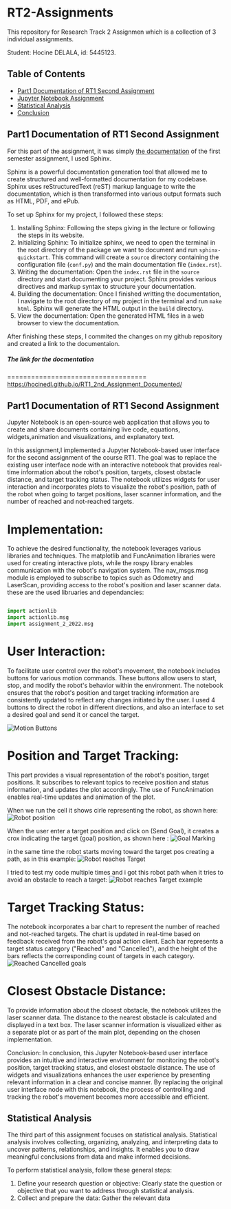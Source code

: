 # RT2-Assignments

This repository for Research Track 2 Assignmen which is a collection of 3 individual assignments.

Student: Hocine DELALA, id: 5445123.

## Table of Contents

- [Part1 Documentation of RT1 Second Assignment](#part1-documentation-of-rt1-second-assignment)
- [Jupyter Notebook Assignment](#jupyter-notebook-assignment)
- [Statistical Analysis](#statistical-analysis)
- [Conclusion](#conclusion)

## Part1 Documentation of RT1 Second Assignment
For this part of the assignment, it was simply [the documentation](https://hocinedl.github.io/RT1_2nd_Assignment_Documented/) of the first semester assignment, I used Sphinx.

Sphinx is a powerful documentation generation tool that allowed me to create structured and well-formatted documentation for my codebase. Sphinx uses reStructuredText (reST) markup language to write the documentation, which is then transformed into various output formats such as HTML, PDF, and ePub.

To set up Sphinx for my project, I followed these steps:

1. Installing Sphinx: Following the steps giving in the lecture or following the steps in its website.
2. Initializing Sphinx: To initialize sphinx, we need to open the terminal in the root directory of the package we want to document and run `sphinx-quickstart`.  This command will create a `source` directory containing the configuration file (`conf.py`) and the main documentation file (`index.rst`).
3. Writing the documentation: Open the `index.rst` file in the `source` directory and start documenting your project. Sphinx provides various directives and markup syntax to structure your documentation.
4. Building the documentation: Once I finished  writting the documentation, I navigate to the root directory of my project in the terminal and run `make html`. Sphinx will generate the HTML output in the `build` directory.
5. View the documentation: Open the generated HTML files in a web browser to view the documentation.

After finishing these steps, I commited the changes on my github repository and created a link to the documentaion.

##### The link for the docmentation
===================================
https://hocinedl.github.io/RT1_2nd_Assignment_Documented/


## Part1 Documentation of RT1 Second Assignment


   Jupyter Notebook is an open-source web application that allows you to create and share documents containing live code, equations, widgets,animation and visualizations, and explanatory text. 

   In this assignment,I implemented a Jupyter Notebook-based user interface for the second assignment of the course RT1. The goal was to replace the existing user interface node with an interactive notebook that provides real-time information about the robot's position, targets, closest obstacle distance, and target tracking status. The notebook utilizes widgets for user interaction and incorporates plots to visualize the robot's position, path of the robot when going to target positions, laser scanner information, and the number of reached and not-reached targets.


Implementation:
===============

To achieve the desired functionality, the notebook leverages various libraries and techniques. The matplotlib and FuncAnimation libraries were used for creating interactive plots, while the rospy library enables communication with the robot's navigation system. The nav_msgs.msg module is employed to subscribe to topics such as Odometry and LaserScan, providing access to the robot's position and laser scanner data.
these are the used libruaries and dependancies: 

```python

import actionlib
import actionlib.msg
import assignment_2_2022.msg

```

User Interaction:
================

   To facilitate user control over the robot's movement, the notebook includes buttons for various motion commands. These buttons allow users to start, stop, and modify the robot's behavior within the environment. The notebook ensures that the robot's position and target tracking information are consistently updated to reflect any changes initiated by the user. I used 4 buttons to direct the robot in different directions, and also an interface to set a desired goal and send it or cancel the target.



![Motion Buttons](Buttons.png)


Position and Target Tracking:
============================
This part provides a visual representation of the robot's position, target positions. It subscribes to relevant topics to receive position and status information, and updates the plot accordingly. The use of FuncAnimation enables real-time updates and animation of the plot.

When we run the cell it shows cirle representing the robot, as shown here:
![Robot position](Robot_position_at_start.png)

When the user enter a target position and click on (Send Goal), it creates a crox indicating the target (goal) position, as shown here :
![Goal Marking](Robot_position_after-settingGoal.png)

in the same time the robot starts moving toward the target pos creating a path, as in this example:
![Robot reaches Target](Robot_andTarget_Path.png)

I tried to test my code multiple times and i got this robot path when it tries to avoid an obstacle to reach a target:
![Robot reaches Target example](possiblePathOvoidObstacle.png)


Target Tracking Status:
=======================
The notebook incorporates a bar chart to represent the number of reached and not-reached targets. The chart is updated in real-time based on feedback received from the robot's goal action client. Each bar represents a target status category ("Reached" and "Cancelled"), and the height of the bars reflects the corresponding count of targets in each category.
![Reached Cancelled goals](CountReacheCanceled.png)



Closest Obstacle Distance:
==========================
To provide information about the closest obstacle, the notebook utilizes the laser scanner data. The distance to the nearest obstacle is calculated and displayed in a text box. The laser scanner information is visualized either as a separate plot or as part of the main plot, depending on the chosen implementation.





Conclusion:
In conclusion, this Jupyter Notebook-based user interface provides an intuitive and interactive environment for monitoring the robot's position, target tracking status, and closest obstacle distance. The use of widgets and visualizations enhances the user experience by presenting relevant information in a clear and concise manner. By replacing the original user interface node with this notebook, the process of controlling and tracking the robot's movement becomes more accessible and efficient.







## Statistical Analysis

The third part of this assignment focuses on statistical analysis. Statistical analysis involves collecting, organizing, analyzing, and interpreting data to uncover patterns, relationships, and insights. It enables you to draw meaningful conclusions from data and make informed decisions.

To perform statistical analysis, follow these general steps:

1. Define your research question or objective: Clearly state the question or objective that you want to address through statistical analysis.
2. Collect and prepare the data: Gather the relevant data


